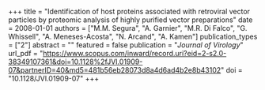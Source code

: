+++
title = "Identification of host proteins associated with retroviral vector particles by proteomic analysis of highly purified vector preparations"
date = 2008-01-01
authors = ["M.M. Segura", "A. Garnier", "M.R. Di Falco", "G. Whissell", "A. Meneses-Acosta", "N. Arcand", "A. Kamen"]
publication_types = ["2"]
abstract = ""
featured = false
publication = "*Journal of Virology*"
url_pdf = "https://www.scopus.com/inward/record.uri?eid=2-s2.0-38349107361&doi=10.1128%2fJVI.01909-07&partnerID=40&md5=481b56eb28073d8a4d6ad4b2e8b43102"
doi = "10.1128/JVI.01909-07"
+++

